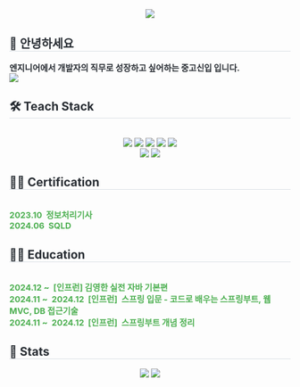 
<!--
**junmojin/junmojin** is a ✨ _special_ ✨ repository because its `README.md` (this file) appears on your GitHub profile.

Here are some ideas to get you started:

- 🔭 I’m currently working on ...
- 🌱 I’m currently learning ...
- 👯 I’m looking to collaborate on ...
- 🤔 I’m looking for help with ...
- 💬 Ask me about ...
- 📫 How to reach me: ...
- 😄 Pronouns: ...
- ⚡ Fun fact: ...
-->

<div align="center">
    <img src="https://capsule-render.vercel.app/api?type=waving&color=random&height=120&text=&animation=&fontColor=000000&fontSize=70" />
</div>

<div style="text-align: left;"> 
    <h2 style="border-bottom: 1px solid #d8dee4; color: #282d33;"> 👋 안녕하세요 </h2>  
    <div style="font-weight: 700; font-size: 15px; text-align: left; color: #282d33;"> 엔지니어에서 개발자의 직무로 성장하고 싶어하는 중고신입 입니다. </div>
    <div align="left"> 
        <a href="https://junmore.tistory.com/"> 
            <img src="https://img.shields.io/badge/Tistory-000000?style=flat&logo=Tistory&logoColor=white&link=https://junmore.tistory.com/"> 
        </a>
    </div>  
</div>

<div style="text-align: left;">
    <h2 style="border-bottom: 1px solid #d8dee4; color: #282d33;"> 🛠️ Teach Stack </h2>
    <br> 
    <div align="center"> 
        <img src="https://img.shields.io/badge/Apache Tomcat-F8DC75?style=for-the-badge&logo=Apache Tomcat&logoColor=white">
        <img src="https://img.shields.io/badge/Docker-2496ED?style=for-the-badge&logo=Docker&logoColor=white">
        <img src="https://img.shields.io/badge/Java-007396?style=for-the-badge&logo=Java&logoColor=white">
        <img src="https://img.shields.io/badge/Javascript-F7DF1E?style=for-the-badge&logo=Javascript&logoColor=white">
        <img src="https://img.shields.io/badge/Linux-FCC624?style=for-the-badge&logo=Linux&logoColor=white">
        <br/>
        <img src="https://img.shields.io/badge/Oracle-F80000?style=for-the-badge&logo=Oracle&logoColor=white">
        <img src="https://img.shields.io/badge/Ubuntu-E95420?style=for-the-badge&logo=ubuntu&logoColor=white">
    </div>
</div>

<div style="text-align: left;">
    <h2 style="border-bottom: 1px solid #d8dee4; color: #282d33;"> 🧑‍💻 Certification </h2>
    <br>
    <div style="font-weight: 700; font-size: 15px; text-align: left; color: #282d33;"> 
        <span style="font-weight: 700; color: #4caf50;">2023.10&nbsp; 정보처리기사</span><br>
        <span style="font-weight: 700; color: #4caf50;">2024.06&nbsp; SQLD</span>
    </div>
</div>

<div style="text-align: left;">
    <h2 style="border-bottom: 1px solid #d8dee4; color: #282d33;"> 🧑‍💻 Education </h2>
    <br> 
    <div style="font-weight: 700; font-size: 15px; text-align: left; color: #282d33;"> 
        <span style="font-weight: 700; color: #4caf50;">2024.12 ~ &nbsp;[인프런]&nbsp;김영한 실전 자바 기본편</span><br>
        <span style="font-weight: 700; color: #4caf50;">2024.11 ~ &nbsp;2024.12&nbsp; [인프런]  &nbsp;스프링 입문 - 코드로 배우는 스프링부트, 웹 MVC, DB 접근기술 </span><br>
        <span style="font-weight: 700; color: #4caf50;">2024.11 ~ &nbsp;2024.12&nbsp; [인프런]  &nbsp;스프링부트 개념 정리 </span>
    </div>
</div>

<div style="text-align: left;">
    <h2 style="border-bottom: 1px solid #d8dee4; color: #282d33;"> 🏅 Stats </h2>
    <div align="center"> 
        <img src="https://github-readme-stats.vercel.app/api?username=junmojin&bg_color=180,f0eff1,00000000&title_color=000000&text_color=000000" />
        <img src="https://github-readme-stats.vercel.app/api/top-langs/?username=junmojin&layout=compact&bg_color=180,f0eff1,00000000&title_color=000000&text_color=000000" />
    </div> 
</div>
